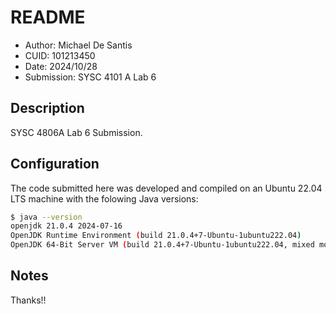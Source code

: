# README
* Author: Michael De Santis
* CUID: 101213450
* Date: 2024/10/28
* Submission: SYSC 4101 A Lab 6

## Description
SYSC 4806A Lab 6 Submission.

## Configuration
The code submitted here was developed and compiled on an Ubuntu 22.04 LTS machine with the folowing Java versions:
```bash
$ java --version
openjdk 21.0.4 2024-07-16
OpenJDK Runtime Environment (build 21.0.4+7-Ubuntu-1ubuntu222.04)
OpenJDK 64-Bit Server VM (build 21.0.4+7-Ubuntu-1ubuntu222.04, mixed mode, sharing)
```

## Notes
Thanks!!

